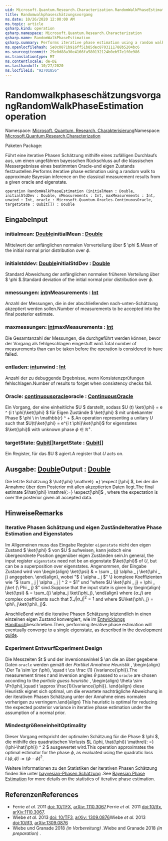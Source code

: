 ```yaml
---
uid: Microsoft.Quantum.Research.Characterization.RandomWalkPhaseEstimation
title: Randomwalkphaseschätzungsvorgang
ms.date: 10/26/2020 12:00:00 AM
ms.topic: article
qsharp.kind: operation
qsharp.namespace: Microsoft.Quantum.Research.Characterization
qsharp.name: RandomWalkPhaseEstimation
qsharp.summary: Performs iterative phase estimation using a random walk to approximate Bayesian inference on the classical measurement results from a given oracle and eigenstate.
ms.openlocfilehash: 5e0c0871b916ff51b85dec8703111788b5204bc6
ms.sourcegitcommit: 29e0d88a30e4166fa580132124b0eb57e1f0e986
ms.translationtype: MT
ms.contentlocale: de-DE
ms.lasthandoff: 10/27/2020
ms.locfileid: "92701856"
---
```

# <a name="randomwalkphaseestimation-operation"></a><span data-ttu-id="c7162-102">Randomwalkphaseschätzungsvorgang</span><span class="sxs-lookup"><span data-stu-id="c7162-102">RandomWalkPhaseEstimation operation</span></span>

<span data-ttu-id="c7162-103">Namespace: [Microsoft. Quantum. Research. Charakterisierung](xref:Microsoft.Quantum.Research.Characterization)</span><span class="sxs-lookup"><span data-stu-id="c7162-103">Namespace: [Microsoft.Quantum.Research.Characterization](xref:Microsoft.Quantum.Research.Characterization)</span></span>

<span data-ttu-id="c7162-104">Paketen [](https://nuget.org/packages/)</span><span class="sxs-lookup"><span data-stu-id="c7162-104">Package: [](https://nuget.org/packages/)</span></span>


<span data-ttu-id="c7162-105">Führt eine iterative Phasen Schätzung mithilfe eines zufälligen Durchlaufs aus, um einen ungefähren bayesschen Rückschluss auf die klassischen Messergebnisse eines bestimmten Oracle-und eigen Zustands festzustellen.</span><span class="sxs-lookup"><span data-stu-id="c7162-105">Performs iterative phase estimation using a random walk to approximate Bayesian inference on the classical measurement results from a given oracle and eigenstate.</span></span>

```qsharp
operation RandomWalkPhaseEstimation (initialMean : Double, initialStdDev : Double, nMeasurements : Int, maxMeasurements : Int, unwind : Int, oracle : Microsoft.Quantum.Oracles.ContinuousOracle, targetState : Qubit[]) : Double
```


## <a name="input"></a><span data-ttu-id="c7162-106">Eingabe</span><span class="sxs-lookup"><span data-stu-id="c7162-106">Input</span></span>

### <a name="initialmean--double"></a><span data-ttu-id="c7162-107">initialmean: [Double](xref:microsoft.quantum.lang-ref.double)</span><span class="sxs-lookup"><span data-stu-id="c7162-107">initialMean : [Double](xref:microsoft.quantum.lang-ref.double)</span></span>

<span data-ttu-id="c7162-108">Mittelwert der anfänglichen normalen Vorverteilung über $ \phi $.</span><span class="sxs-lookup"><span data-stu-id="c7162-108">Mean of the initial normal prior distribution over $\phi$.</span></span>


### <a name="initialstddev--double"></a><span data-ttu-id="c7162-109">initialstddev: [Double](xref:microsoft.quantum.lang-ref.double)</span><span class="sxs-lookup"><span data-stu-id="c7162-109">initialStdDev : [Double](xref:microsoft.quantum.lang-ref.double)</span></span>

<span data-ttu-id="c7162-110">Standard Abweichung der anfänglichen normalen früheren Verteilung über $ \phi $.</span><span class="sxs-lookup"><span data-stu-id="c7162-110">Standard deviation of the initial normal prior distribution over $\phi$.</span></span>


### <a name="nmeasurements--int"></a><span data-ttu-id="c7162-111">nmessungen: [int](xref:microsoft.quantum.lang-ref.int)</span><span class="sxs-lookup"><span data-stu-id="c7162-111">nMeasurements : [Int](xref:microsoft.quantum.lang-ref.int)</span></span>

<span data-ttu-id="c7162-112">Anzahl der Messungen, die in der abschließenden nach-unten-Schätzung akzeptiert werden sollen.</span><span class="sxs-lookup"><span data-stu-id="c7162-112">Number of measurements to be accepted into the final posterior estimate.</span></span>


### <a name="maxmeasurements--int"></a><span data-ttu-id="c7162-113">maxmessungen: [int](xref:microsoft.quantum.lang-ref.int)</span><span class="sxs-lookup"><span data-stu-id="c7162-113">maxMeasurements : [Int](xref:microsoft.quantum.lang-ref.int)</span></span>

<span data-ttu-id="c7162-114">Die Gesamtanzahl der Messungen, die durchgeführt werden können, bevor der Vorgang als fehlgeschlagen eingestuft wird.</span><span class="sxs-lookup"><span data-stu-id="c7162-114">Total number of measurements than can be taken before the operation is considered to have failed.</span></span>


### <a name="unwind--int"></a><span data-ttu-id="c7162-115">entladen: [int](xref:microsoft.quantum.lang-ref.int)</span><span class="sxs-lookup"><span data-stu-id="c7162-115">unwind : [Int](xref:microsoft.quantum.lang-ref.int)</span></span>

<span data-ttu-id="c7162-116">Anzahl der zu debuggende Ergebnisse, wenn Konsistenzprüfungen fehlschlagen.</span><span class="sxs-lookup"><span data-stu-id="c7162-116">Number of results to forget when consistency checks fail.</span></span>


### <a name="oracle--continuousoracle"></a><span data-ttu-id="c7162-117">Oracle: [continuousoracle](xref:Microsoft.Quantum.Oracles.ContinuousOracle)</span><span class="sxs-lookup"><span data-stu-id="c7162-117">oracle : [ContinuousOracle](xref:Microsoft.Quantum.Oracles.ContinuousOracle)</span></span>

<span data-ttu-id="c7162-118">Ein Vorgang, der eine einheitliche $U $ darstellt, sodass $U (t) \ket{\phi} = e ^ {i t \phi}\ket{\phi} $ für Eigen Zustände $ \ket{\phi} $ mit unbekannter Phase $ \phi \ in \mathbb{r} ^ + $.</span><span class="sxs-lookup"><span data-stu-id="c7162-118">An operation representing a unitary $U$ such that $U(t)\ket{\phi} = e^{i t \phi}\ket{\phi}$ for eigenstates $\ket{\phi}$ with unknown phase $\phi \in \mathbb{R}^+$.</span></span>


### <a name="targetstate--qubit"></a><span data-ttu-id="c7162-119">targetState: [Qubit](xref:microsoft.quantum.lang-ref.qubit)[]</span><span class="sxs-lookup"><span data-stu-id="c7162-119">targetState : [Qubit](xref:microsoft.quantum.lang-ref.qubit)[]</span></span>

<span data-ttu-id="c7162-120">Ein Register, für das $U $ agiert.</span><span class="sxs-lookup"><span data-stu-id="c7162-120">A register that $U$ acts on.</span></span>



## <a name="output--double"></a><span data-ttu-id="c7162-121">Ausgabe: [Double](xref:microsoft.quantum.lang-ref.double)</span><span class="sxs-lookup"><span data-stu-id="c7162-121">Output : [Double](xref:microsoft.quantum.lang-ref.double)</span></span>

<span data-ttu-id="c7162-122">Die letzte Schätzung $ \hat{\phi} \mathrel{: =} \expect [\phi] $, bei der die Annahme über dem Posterior mit allen akzeptierten Daten liegt.</span><span class="sxs-lookup"><span data-stu-id="c7162-122">The final estimate $\hat{\phi} \mathrel{:=} \expect[\phi]$ , where the expectation is over the posterior given all accepted data.</span></span>

## <a name="remarks"></a><span data-ttu-id="c7162-123">Hinweise</span><span class="sxs-lookup"><span data-stu-id="c7162-123">Remarks</span></span>

### <a name="iterative-phase-estimation-and-eigenstates"></a><span data-ttu-id="c7162-124">Iterative Phasen Schätzung und eigen Zustände</span><span class="sxs-lookup"><span data-stu-id="c7162-124">Iterative Phase Estimation and Eigenstates</span></span>

<span data-ttu-id="c7162-125">Im Allgemeinen muss das Eingabe Register `eigenstate` nicht den eigen Zustand $ \ket{\phi} $ von $U $ aufweisen, kann jedoch eine übergeordnete Position gegenüber eigen Zuständen sein.</span><span class="sxs-lookup"><span data-stu-id="c7162-125">In general, the input register `eigenstate` need not be an eigenstate $\ket{\phi}$ of $U$, but can be a superposition over eigenstates.</span></span> <span data-ttu-id="c7162-126">Angenommen, der Eingabe Zustand wird von \begin{align} \ket{\psi} & = \sum \_ {j} \alpha \_ j \ket{\phi \_ j} angegeben. \end{align}, wobei "$ \{ \alpha \_ j $" \} komplexe Koeffizienten wie "$ \sum \_ j | \alpha \_ j | ^ 2 = $1" und "where $U \ket{\phi \_ j} = \phi \_ j\ket {\ Phi \_ j} $" sind.</span><span class="sxs-lookup"><span data-stu-id="c7162-126">Suppose that the input state is given by \begin{align} \ket{\psi} & = \sum\_{j} \alpha\_j \ket{\phi\_j}, \end{align} where $\{\alpha\_j\}$ are complex coefficients such that $\sum\_j |\alpha\_j|^2 = 1$ and where $U\ket{\phi\_j} = \phi\_j\ket{\phi\_j}$.</span></span>

<span data-ttu-id="c7162-127">Anschließend wird die iterative Phasen Schätzung letztendlich in einen einzelnen eigen Zustand konvergiert, wie im [Entwicklungs Handbuch](xref:microsoft.quantum.libraries.characterization#iterative-phase-estimation-without-eigenstates)beschrieben.</span><span class="sxs-lookup"><span data-stu-id="c7162-127">Then, performing iterative phase estimation will eventually converge to a single eigenstate, as described in the [development guide](xref:microsoft.quantum.libraries.characterization#iterative-phase-estimation-without-eigenstates).</span></span>

### <a name="experiment-design"></a><span data-ttu-id="c7162-128">Experiment Entwurf</span><span class="sxs-lookup"><span data-stu-id="c7162-128">Experiment Design</span></span>

<span data-ttu-id="c7162-129">Die Messzeiten $t $ und der inversionswinkel $ \an die an über gegebene Daten `oracle` werden gemäß der *Partikel Annahme Heuristik* , \begin{align} \Der Ta \sim \pr (\phi), \quad t \ca \frac {1} {\variance{\phi}}.</span><span class="sxs-lookup"><span data-stu-id="c7162-129">The measurement times $t$ and inversion angles $\theta$ passed to `oracle` are chosen according to the *particle guess heuristic* , \begin{align} \theta \sim \Pr(\phi),\quad t \approx \frac{1}{\variance{\phi}}.</span></span>
<span data-ttu-id="c7162-130">\end{align} diese Heuristik eignet sich optimal, um die erwartete nachträgliche Abweichung in der iterativen Phasen Schätzung unter der Annahme eines normalen vorherigen zu verringern.</span><span class="sxs-lookup"><span data-stu-id="c7162-130">\end{align} This heuristic is optimal for reducing the expected posterior variance in iterative phase estimation under the assumption of a normal prior.</span></span>

### <a name="optimality"></a><span data-ttu-id="c7162-131">Mindestgrößeneinheit</span><span class="sxs-lookup"><span data-stu-id="c7162-131">Optimality</span></span>

<span data-ttu-id="c7162-132">Dieser Vorgang entspricht der optimalen Schätzung für die Phase $ \phi $, die mithilfe des quadratischen Verlusts $L (\phi, \hat{\phi}) \mathrel{: =} (\phi-\hat{\phi}) ^ 2 $ ausgewertet wird.</span><span class="sxs-lookup"><span data-stu-id="c7162-132">This operation approximates the optimal estimator for the phase $\phi$, as evaluated using the quadratic loss $L(\phi, \hat{\phi}) \mathrel{:=} (\phi - \hat{\phi})^2$.</span></span>

<span data-ttu-id="c7162-133">Weitere Informationen zu den Statistiken der iterativen Phasen Schätzung finden Sie unter [bayyesian-Phasen Schätzung](xref:microsoft.quantum.libraries.characterization#bayesian-phase-estimation) .</span><span class="sxs-lookup"><span data-stu-id="c7162-133">See [Bayesian Phase Estimation](xref:microsoft.quantum.libraries.characterization#bayesian-phase-estimation) for more details on the statistics of iterative phase estimation.</span></span>

## <a name="references"></a><span data-ttu-id="c7162-134">Referenzen</span><span class="sxs-lookup"><span data-stu-id="c7162-134">References</span></span>

- <span data-ttu-id="c7162-135">Ferrie *et al.* 2011 [doi: 10/TFX](https://doi.org/10.1007/s11128-012-0407-6), [arXiv: 1110.3067](https://arxiv.org/abs/1110.3067).</span><span class="sxs-lookup"><span data-stu-id="c7162-135">Ferrie *et al.* 2011 [doi:10/tfx](https://doi.org/10.1007/s11128-012-0407-6), [arXiv:1110.3067](https://arxiv.org/abs/1110.3067).</span></span>
- <span data-ttu-id="c7162-136">Wiebe *et al.* 2013 [doi: 10/TF3](https://doi.org/10.1103/PhysRevLett.112.190501), [arXiv: 1309.0876](https://arxiv.org/abs/1309.0876)</span><span class="sxs-lookup"><span data-stu-id="c7162-136">Wiebe *et al.* 2013 [doi:10/tf3](https://doi.org/10.1103/PhysRevLett.112.190501), [arXiv:1309.0876](https://arxiv.org/abs/1309.0876)</span></span>
- <span data-ttu-id="c7162-137">Wiebe und Granade 2018 *(in Vorbereitung)* .</span><span class="sxs-lookup"><span data-stu-id="c7162-137">Wiebe and Granade 2018 *(in preparation)* .</span></span>